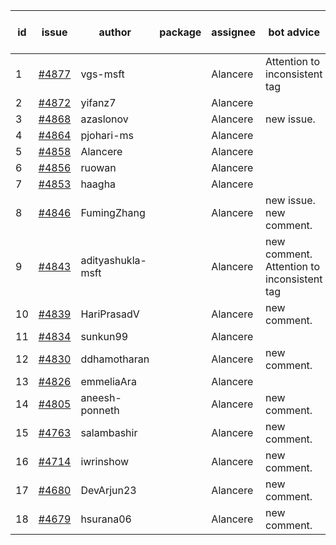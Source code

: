 | id | issue | author | package | assignee | bot advice | created date of issue | target release date | date from target |
| ------ | ------ | ------ | ------ | ------ | ------ | ------ | ------ | :-----: |
| 1 | [#4877](https://github.com/Azure/sdk-release-request/issues/4877) | vgs-msft |  | Alancere | Attention to inconsistent tag | 01-09 | 01-26 |  |
| 2 | [#4872](https://github.com/Azure/sdk-release-request/issues/4872) | yifanz7 |  | Alancere |  | 01-09 | 01-26 |  |
| 3 | [#4868](https://github.com/Azure/sdk-release-request/issues/4868) | azaslonov |  | Alancere | new issue. | 01-08 | 01-26 |  |
| 4 | [#4864](https://github.com/Azure/sdk-release-request/issues/4864) | pjohari-ms |  | Alancere |  | 01-06 | 01-26 |  |
| 5 | [#4858](https://github.com/Azure/sdk-release-request/issues/4858) | Alancere |  | Alancere |  | 12-27 | 01-26 |  |
| 6 | [#4856](https://github.com/Azure/sdk-release-request/issues/4856) | ruowan |  | Alancere |  | 12-27 | 01-26 |  |
| 7 | [#4853](https://github.com/Azure/sdk-release-request/issues/4853) | haagha |  | Alancere |  | 12-26 | 01-26 |  |
| 8 | [#4846](https://github.com/Azure/sdk-release-request/issues/4846) | FumingZhang |  | Alancere | new issue. new comment. | 12-21 | 01-26 |  |
| 9 | [#4843](https://github.com/Azure/sdk-release-request/issues/4843) | adityashukla-msft |  | Alancere | new comment. Attention to inconsistent tag | 12-20 | 01-26 |  |
| 10 | [#4839](https://github.com/Azure/sdk-release-request/issues/4839) | HariPrasadV |  | Alancere | new comment. | 12-18 | 01-26 |  |
| 11 | [#4834](https://github.com/Azure/sdk-release-request/issues/4834) | sunkun99 |  | Alancere |  | 12-15 | 01-26 |  |
| 12 | [#4830](https://github.com/Azure/sdk-release-request/issues/4830) | ddhamotharan |  | Alancere | new comment. | 12-12 | 01-26 |  |
| 13 | [#4826](https://github.com/Azure/sdk-release-request/issues/4826) | emmeliaAra |  | Alancere |  | 12-11 | 01-26 |  |
| 14 | [#4805](https://github.com/Azure/sdk-release-request/issues/4805) | aneesh-ponneth |  | Alancere | new comment. | 11-29 | 02-23 |  |
| 15 | [#4763](https://github.com/Azure/sdk-release-request/issues/4763) | salambashir |  | Alancere | new comment. | 11-13 | 01-26 |  |
| 16 | [#4714](https://github.com/Azure/sdk-release-request/issues/4714) | iwrinshow |  | Alancere | new comment. | 11-06 | 01-26 |  |
| 17 | [#4680](https://github.com/Azure/sdk-release-request/issues/4680) | DevArjun23 |  | Alancere | new comment. | 10-24 | 01-26 |  |
| 18 | [#4679](https://github.com/Azure/sdk-release-request/issues/4679) | hsurana06 |  | Alancere | new comment. | 10-23 | 12-22 |  |
